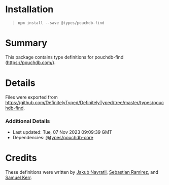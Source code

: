 # Installation
> `npm install --save @types/pouchdb-find`

# Summary
This package contains type definitions for pouchdb-find (https://pouchdb.com/).

# Details
Files were exported from https://github.com/DefinitelyTyped/DefinitelyTyped/tree/master/types/pouchdb-find.

### Additional Details
 * Last updated: Tue, 07 Nov 2023 09:09:39 GMT
 * Dependencies: [@types/pouchdb-core](https://npmjs.com/package/@types/pouchdb-core)

# Credits
These definitions were written by [Jakub Navratil](https://github.com/trubit), [Sebastian Ramirez](https://github.com/tiangolo), and [Samuel Kerr](https://github.com/kuzmatech).
